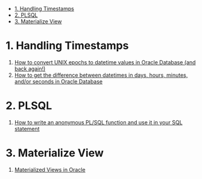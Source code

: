 
<!-- TOC -->

- [1. Handling Timestamps](#1-handling-timestamps)
- [2. PLSQL](#2-plsql)
- [3. Materialize View](#3-materialize-view)

<!-- /TOC -->

# 1. Handling Timestamps

1. [How to convert UNIX epochs to datetime values in Oracle Database (and back again!)](https://blogs.oracle.com/sql/post/convert-unix-epochs-to-datetime-values-in-oracle-database-and-back#epoch-to-datetime)
2. [How to get the difference between datetimes in days, hours, minutes, and/or seconds in Oracle Database](https://blogs.oracle.com/sql/post/difference-between-datetimes-in-days-hours-minutes-seconds-in-oracle-database)

# 2. PLSQL

1. [How to write an anonymous PL/SQL function and use it in your SQL statement](https://blogs.oracle.com/sql/post/anonymous-plsql-function-in-sql-2)

# 3. Materialize View

1. [Materialized Views in Oracle](https://oracle-base.com/articles/misc/materialized-views)
